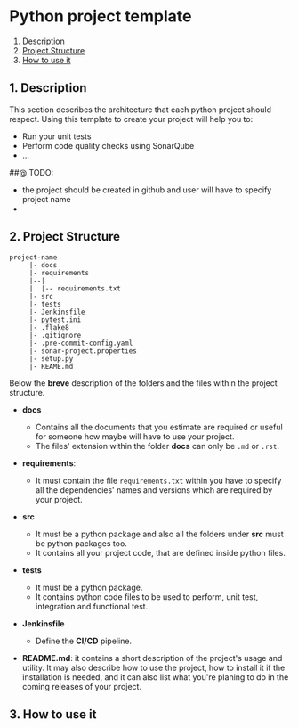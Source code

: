 
# Python project template


1. [Description](#description)
1. [Project Structure](#porject_strct)
2. [How to use it](#usage)


## 1. Description

This section describes the architecture that each python project should respect. Using this template to create
your project will help you to: 
- Run your unit tests
- Perform code quality checks using SonarQube
- ...


##@ TODO:
- the project should be created in github and user will have to specify project name
- 


## 2. Project Structure <a name="porject_strct"/>

```
project-name
     |- docs
     |- requirements
     |--|
     |  |-- requirements.txt
     |- src
     |- tests
     |- Jenkinsfile
     |- pytest.ini
     |- .flake8
     |- .gitignore
     |- .pre-commit-config.yaml
     |- sonar-project.properties
     |- setup.py
     |- REAME.md
```

Below the **breve** description of the folders and the files within the project structure.

- **docs**
  - Contains all the documents that you estimate are required or useful for someone how maybe will have
    to use your project. 
  - The files' extension within the folder **docs** can only be ``.md`` or ``.rst``.
  
- **requirements**:
    - It must contain the file `requirements.txt` within you have to specify all the dependencies' 
      names and versions which are required by your project.

- **src**
  - It must be a python package and also all the folders under **src** must be python packages too.
  - It contains all your project code, that are defined inside python files. 
    
- **tests**
  - It must be a python package.
  - It contains python code files to be used to perform, unit test, integration and functional test.
    

- **Jenkinsfile**
    - Define the **CI/CD** pipeline.   

- **README.md**: it contains a short description of the project's usage and utility. It may also describe how to use
    the project, how to install it if the installation is needed, and it can also list what you're planing to do in 
    the coming releases of your project.
  
## 3. How to use it <a name="usage" />  
